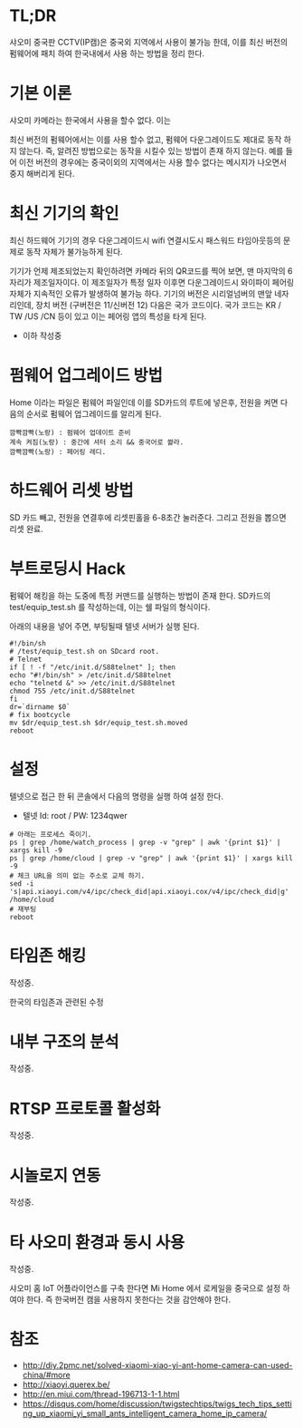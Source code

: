 # TL;DR
샤오미 중국판 CCTV(IP캠)은 중국외 지역에서 사용이 불가능 한데, 이를 최신 버전의 펌웨어에 패치 하여 한국내에서 사용 하는 방법을 정리 한다.


# 기본 이론
샤오미 카메라는 한국에서 사용을 할수 없다. 이는

최신 버전의 펌웨어에서는 이를 사용 할수 없고, 펌웨어 다운그레이드도 제대로 동작 하지 않는다. 즉, 알려진 방법으로는 동작을 시킬수 있는 방법이 존재 하지 않는다.
예를 들어 이전 버전의 경우에는 중국이외의 지역에서는 사용 할수 없다는 메시지가 나오면서 중지 해버리게 된다.

# 최신 기기의 확인
최신 하드웨어 기기의 경우 다운그레이드시 wifi 연결시도시 패스워드 타임아웃등의 문제로 동작 자체가 불가능하게 된다.

기기가 언제 제조되었는지 확인하려면 카메라 뒤의 QR코드를 찍어 보면, 맨 마지막의 6자리가 제조일자이다. 이 제조일자가 특정 일자 이후면 다운그레이드시 와이파이 페어링 자체가 지속적인 오류가 발생하여 불가능 하다.
기기의 버전은 시리얼넘버의 맨앞 네자리인데, 장치 버전 (구버전은 11/신버전 12) 다음은 국가 코드이다. 국가 코드는 KR / TW /US /CN 등이 있고 이는 페어링 앱의 특성을 타게 된다.

* 이하 작성중
# 펌웨어 업그레이드 방법
Home 이라는 파일은 펌웨어 파일인데 이를 SD카드의 루트에 넣은후, 전원을 켜면 다음의 순서로 펌웨어 업그레이드를 알리게 된다.
```
깜빡깜빡(노랑) : 펌웨어 업데이트 준비
계속 켜짐(노랑) : 중간에 셔터 소리 && 중국어로 쏼라.
깜빡깜빡(노랑) : 페어링 레디.
```

# 하드웨어 리셋 방법
SD 카드 빼고, 전원을 연결후에 리셋핀홀을 6-8초간 눌러준다. 그리고 전원을 뽑으면 리셋 완료.

# 부트로딩시 Hack
펌웨어 해킹을 하는 도중에 특정 커맨드를 실행하는 방법이 존재 한다. SD카드의 test/equip_test.sh 를 작성하는데, 이는 쉘 파일의 형식이다.

아래의 내용을 넣어 주면, 부팅될때 텔넷 서버가 실행 된다.
```
#!/bin/sh
# /test/equip_test.sh on SDcard root.
# Telnet
if [ ! -f "/etc/init.d/S88telnet" ]; then
echo "#!/bin/sh" > /etc/init.d/S88telnet
echo "telnetd &" >> /etc/init.d/S88telnet
chmod 755 /etc/init.d/S88telnet
fi
dr=`dirname $0`
# fix bootcycle
mv $dr/equip_test.sh $dr/equip_test.sh.moved
reboot
```

# 설정
텔넷으로 접근 한 뒤 콘솔에서 다음의 명령을 실행 하여 설정 한다.

* 텔넷 Id: root / PW: 1234qwer


```
# 아래는 프로세스 죽이기.
ps | grep /home/watch_process | grep -v "grep" | awk '{print $1}' | xargs kill -9
ps | grep /home/cloud | grep -v "grep" | awk '{print $1}' | xargs kill -9
# 체크 URL을 의미 없는 주소로 교체 하기.
sed -i  's|api.xiaoyi.com/v4/ipc/check_did|api.xiaoyi.cox/v4/ipc/check_did|g' /home/cloud
# 재부팅
reboot
```

# 타임존 해킹
작성중.

한국의 타임존과 관련된 수정

# 내부 구조의 분석

작성중.


# RTSP 프로토콜 활성화
작성중.

# 시놀로지 연동
작성중.

# 타 사오미 환경과 동시 사용
작성중.

샤오미 홈 IoT 어플라이언스를 구축 한다면 Mi Home 에서 로케일을 중국으로 설정 하여야 한다. 즉 한국버전 캠을 사용하지 못한다는 것을 감안해야 한다.

# 참조
 * http://diy.2pmc.net/solved-xiaomi-xiao-yi-ant-home-camera-can-used-china/#more
 * http://xiaoyi.querex.be/
 * http://en.miui.com/thread-196713-1-1.html
 * https://disqus.com/home/discussion/twigstechtips/twigs_tech_tips_setting_up_xiaomi_yi_small_ants_intelligent_camera_home_ip_camera/
